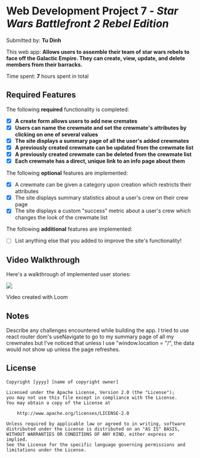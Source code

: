 # Web Development Project 7 - *Star Wars Battlefront 2 Rebel Edition*

Submitted by: **Tu Dinh**

This web app: **Allows users to assemble their team of star wars rebels to face off the Galactic Empire. They can create, view, update, and delete members from their barracks.**

Time spent: **7** hours spent in total

## Required Features

The following **required** functionality is completed:

- [x] **A create form allows users to add new cremates**
- [x] **Users can name the crewmate and set the crewmate's attributes by clicking on one of several values**
- [x] **The site displays a summary page of all the user's added crewmates**
- [x] **A previously created crewmate can be updated from the crewmate list**
- [x] **A previously created crewmate can be deleted from the crewmate list**
- [x] **Each crewmate has a direct, unique link to an info page about them**

The following **optional** features are implemented:

- [x] A crewmate can be given a category upon creation which restricts their attributes
- [x] The site displays summary statistics about a user's crew on their crew page 
- [x] The site displays a custom "success" metric about a user's crew which changes the look of the crewmate list

The following **additional** features are implemented:

* [ ] List anything else that you added to improve the site's functionality!

## Video Walkthrough

Here's a walkthrough of implemented user stories:

  <a href="https://www.loom.com/share/a15505a5a1ad425c9ee0f9da1600c466">
    <img style="max-width:300px;" src="https://cdn.loom.com/sessions/thumbnails/a15505a5a1ad425c9ee0f9da1600c466-with-play.gif">
  </a>


<!-- Replace this with whatever GIF tool you used! -->
Video created with Loom
<!-- Recommended tools:
[Kap](https://getkap.co/) for macOS
[ScreenToGif](https://www.screentogif.com/) for Windows
[peek](https://github.com/phw/peek) for Linux. -->

## Notes

Describe any challenges encountered while building the app.
I tried to use react router dom's useNavigate to go to my summary page of all my crewmates but I've noticed that unless I use "window.location = "/", the data would not show up unless the page refreshes. 

## License

    Copyright [yyyy] [name of copyright owner]

    Licensed under the Apache License, Version 2.0 (the "License");
    you may not use this file except in compliance with the License.
    You may obtain a copy of the License at

        http://www.apache.org/licenses/LICENSE-2.0

    Unless required by applicable law or agreed to in writing, software
    distributed under the License is distributed on an "AS IS" BASIS,
    WITHOUT WARRANTIES OR CONDITIONS OF ANY KIND, either express or implied.
    See the License for the specific language governing permissions and
    limitations under the License.
